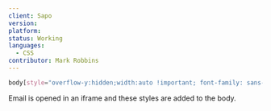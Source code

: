 ```yaml
---
client: Sapo
version:
platform:
status: Working
languages:
  - CSS
contributor: Mark Robbins
---
```


```css
body[style="overflow-y:hidden;width:auto !important; font-family: sans-serif"] .your-class-name{}
```

Email is opened in an iframe and these styles are added to the body.
